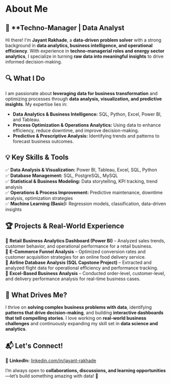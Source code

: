 # About Me

## 🚀 **Techno-Manager | Data Analyst 

Hi there! I'm **Jayant Rakhade**, a **data-driven problem solver** with a strong background in **data analytics, business intelligence, and operational efficiency**. With experience in **techno-managerial roles and energy sector analytics**, I specialize in turning **raw data into meaningful insights** to drive informed decision-making.  

## 🔍 **What I Do**  
I am passionate about **leveraging data for business transformation** and optimizing processes through **data analysis, visualization, and predictive insights**. My expertise lies in:  
- **Data Analytics & Business Intelligence:** SQL, Python, Excel, Power BI, and Tableau.  
- **Process Optimization & Operations Analytics:** Using data to enhance efficiency, reduce downtime, and improve decision-making.  
- **Predictive & Prescriptive Analysis:** Identifying trends and patterns to forecast business outcomes.  

## 💡 **Key Skills & Tools**  
✅ **Data Analysis & Visualization:** Power BI, Tableau, Excel, SQL, Python  
✅ **Database Management:** SQL, PostgreSQL, MySQL  
✅ **Statistical & Business Modeling:** Data storytelling, KPI tracking, trend analysis  
✅ **Operations & Process Improvement:** Predictive maintenance, downtime analysis, optimization strategies  
✅ **Machine Learning (Basic):** Regression models, classification, data-driven insights  

## 🏆 **Projects & Real-World Experience**  
🔹 **Retail Business Analytics Dashboard (Power BI)** – Analyzed sales trends, customer behavior, and operational performance for a retail business.  
🔹 **E-Commerce Funnel Analysis** – Optimized conversion rates and customer acquisition strategies for an online food delivery service.  
🔹 **Airline Database Analysis (SQL Capstone Project)** – Extracted and analyzed flight data for operational efficiency and performance tracking.  
🔹 **Excel-Based Business Analysis** – Conducted order-level, customer-level, and delivery performance analysis for real-time business cases.  

## 🎯 **What Drives Me?**  
I thrive on **solving complex business problems with data**, identifying **patterns that drive decision-making**, and building **interactive dashboards that tell compelling stories**. I love working on **real-world business challenges** and continuously expanding my skill set in **data science and analytics**.  

## 📬 **Let's Connect!**   
🔗 **LinkedIn:** [linkedin.com/in/jayant-rakhade](#)  

I’m always open to **collaborations, discussions, and learning opportunities**—let’s build something amazing with data! 🚀
